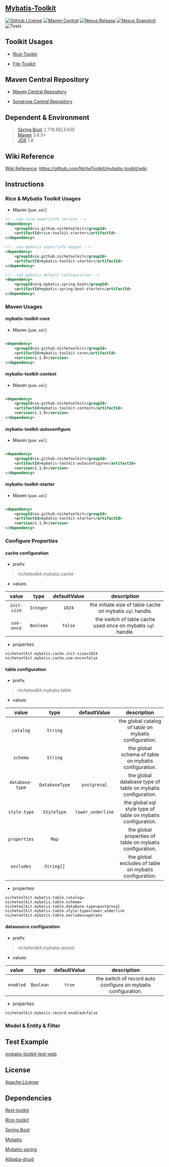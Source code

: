 ## [Mybatis-Toolkit](https://github.com/NicheToolkit/mybatis-toolkit)

[![GitHub License](https://img.shields.io/badge/license-Apache-blue.svg)](https://github.com/NicheToolkit/rice-toolkit/blob/master/LICENSE)
[![Maven Central](https://img.shields.io/maven-central/v/io.github.nichetoolkit/mybatis-toolkit-starter)](https://central.sonatype.com/search?smo=true&q=rice-toolkit-starter&namespace=io.github.nichetoolkit)
[![Nexus Release](https://img.shields.io/nexus/r/io.github.nichetoolkit/mybatis-toolkit-starter?server=https%3A%2F%2Fs01.oss.sonatype.org)](https://s01.oss.sonatype.org/content/repositories/releases/io/github/nichetoolkit/rice-toolkit-starter/)
[![Nexus Snapshot](https://img.shields.io/nexus/s/io.github.nichetoolkit/mybatis-toolkit-starter?server=https%3A%2F%2Fs01.oss.sonatype.org)](https://s01.oss.sonatype.org/content/repositories/snapshots/io/github/nichetoolkit/rice-toolkit-starter/)
![Tests](https://github.com/NicheToolkit/mybatis-toolkit/workflows/Tests/badge.svg)

## Toolkit Usages

- [Rice-Toolkit](https://github.com/NicheToolkit/rice-toolkit)

- [File-Toolkit](https://github.com/NicheToolkit/file-toolkit)

## Maven Central Repository

- [Maven Central Repository](https://search.maven.org/search?q=io.github.nichetoolkit)

- [Sonatype Central Repository](https://central.sonatype.dev/search?q=io.github.nichetoolkit)

## Dependent & Environment

> [Spring Boot](https://spring.io/projects/spring-boot) 2.7.18.RELEASE\
> [Maven](https://maven.apache.org/) 3.6.3+\
> [JDK](https://www.oracle.com/java/technologies/downloads/#java8) 1.8

## Wiki Reference

[Wiki Reference](https://github.com/NicheToolkit/mybatis-toolkit/wiki): https://github.com/NicheToolkit/mybatis-toolkit/wiki

## Instructions

### Rice & Mybatis Toolkit Usages

* Maven (`pom.xml`)

```xml
<!-- use rice super/info service -->
<dependency>
    <groupId>io.github.nichetoolkit</groupId>
    <artifactId>rice-toolkit-starter</artifactId>
</dependency>

<!-- use mybatis super/info mapper -->
<dependency>
	<groupId>io.github.nichetoolkit</groupId>
	<artifactId>mybatis-toolkit-starter</artifactId>
</dependency>

<!-- set mybatis default configuration -->
<dependency>
	<groupId>org.mybatis.spring.boot</groupId>
	<artifactId>mybatis-spring-boot-starter</artifactId>
</dependency>

```

### Maven Usages

#### mybatis-toolkit-core

* Maven (`pom.xml`)

```xml

<dependency>
    <groupId>io.github.nichetoolkit</groupId>
    <artifactId>mybatis-toolkit-core</artifactId>
    <version>1.1.0</version>
</dependency>
```

#### mybatis-toolkit-context

* Maven (`pom.xml`)

```xml

<dependency>
    <groupId>io.github.nichetoolkit</groupId>
    <artifactId>mybatis-toolkit-context</artifactId>
    <version>1.1.0</version>
</dependency>
```

#### mybatis-toolkit-autoconfigure

* Maven (`pom.xml`)

```xml

<dependency>
    <groupId>io.github.nichetoolkit</groupId>
    <artifactId>mybatis-toolkit-autoconfigure</artifactId>
    <version>1.1.0</version>
</dependency>
```

#### mybatis-toolkit-starter

* Maven (`pom.xml`)

```xml

<dependency>
    <groupId>io.github.nichetoolkit</groupId>
    <artifactId>mybatis-toolkit-starter</artifactId>
    <version>1.1.0</version>
</dependency>
```

### Configure Properties

#### cache configuration

* prefix

>
> nichetoolkit.mybatis.cache
>

* values

|    value    |   type    | defaultValue |                          description                          |
|:-----------:|:---------:|:------------:|:-------------------------------------------------------------:|
| `init-size` | `Integer` |    `1024`    |   the initiate size of table cache on mybatis `sql` handle.   |
| `use-once`  | `Boolean` |   `false`    | the switch of table cache used once on mybatis `sql ` handle. |

* properties

```properties
nichetoolkit.mybatis.cache.init-size=1024
nichetoolkit.mybatis.cache.use-once=false
```

#### table configuration

* prefix

>
> nichetoolkit.mybatis.table
>

* values

|      value      |      type      |   defaultValue    |                         description                          |
|:---------------:|:--------------:|:-----------------:|:------------------------------------------------------------:|
|    `catalog`    |    `String`    |                   |    the global catalog of table on mybatis configuration.     |
|    `schema`     |    `String`    |                   |     the global schema of table on mybatis configuration.     |
| `database-type` | `DatabaseType` |   `postgresql`    | the global database type of table on mybatis configuration.  |
|  `style-type`   |  `StyleType`   | `lower_underline` | the global sql style type of table on mybatis configuration. |
|  `properties`   |     `Map`      |                   |   the global properties of table on mybatis configuration.   |
|   `excludes`    |   `String[]`   |                   |    the global excludes of table on mybatis configuration.    |

* properties

```properties
nichetoolkit.mybatis.table.catalog=
nichetoolkit.mybatis.table.schema=
nichetoolkit.mybatis.table.database-type=postgresql
nichetoolkit.mybatis.table.style-type=lower_underline
nichetoolkit.mybatis.table.excludes=operate
```

#### datasource configuration

* prefix

>
> nichetoolkit.mybatis.record
>

* values

|   value   |   type    | defaultValue |                          description                          |
|:---------:|:---------:|:------------:|:-------------------------------------------------------------:|
| `enabled` | `Boolean` |    `true`    | the switch of record auto configure on mybatis configuration. |

* properties

```properties
nichetoolkit.mybatis.record.enabled=false
```

### Model & Entity & Filter

## Test Example

[mybatis-toolkit-test-web](https://github.com/NicheToolkit/rice-toolkit/tree/master/rice-toolkit-test-web)

## License

[Apache License](https://www.apache.org/licenses/LICENSE-2.0)

## Dependencies

[Rest-toolkit](https://github.com/NicheToolkit/rest-toolkit)

[Rice-toolkit](https://github.com/NicheToolkit/rice-toolkit)

[Spring Boot](https://github.com/spring-projects/spring-boot)

[Mybatis](https://github.com/mybatis/mybatis-3)

[Mybatis-spring](https://github.com/mybatis/spring)

[Alibaba-druid](https://github.com/alibaba/druid)
